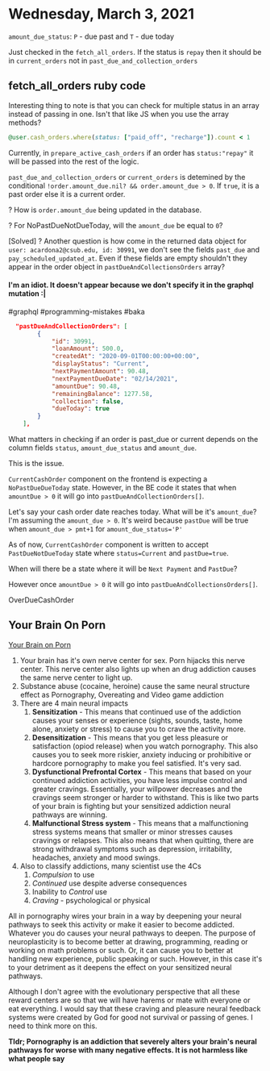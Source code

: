 # Wednesday, March 3, 2021

`amount_due_status`: `P` - due past and `T` - due today

Just checked in the `fetch_all_orders`. If the status is `repay` then it should be in `current_orders` not in `past_due_and_collection_orders`

## fetch_all_orders ruby code

Interesting thing to note is that you can check for multiple status in an array instead of passing in one. Isn't that like JS when you use the array methods?

```ruby
@user.cash_orders.where(status: ["paid_off", "recharge"]).count < 1
```

Currently, in `prepare_active_cash_orders` if an order has `status:"repay"` it will be passed into the rest of the logic.

 `past_due_and_collection_orders` or `current_orders` is detemined by the conditional `!order.amount_due.nil? && order.amount_due > 0`. If `true`, it is a past order else it is a current order.

? How is `order.amount_due` being updated in the database. 

? For NoPastDueNotDueToday, will the `amount_due` be equal to `0`?


[Solved] ? Another question is how come in the returned data object for `user: acardona2@csub.edu, id: 30991`, we don't see the fields `past_due` and `pay_scheduled_updated_at`. Even if these fields are empty shouldn't they appear in the order object in `pastDueAndCollectionsOrders` array?

#### I'm an idiot. It doesn't appear because we don't specify it in the graphql mutation :|

#graphql #programming-mistakes #baka

```json
  "pastDueAndCollectionOrders": [
        {
            "id": 30991,
            "loanAmount": 500.0,
            "createdAt": "2020-09-01T00:00:00+00:00",
            "displayStatus": "Current",
            "nextPaymentAmount": 90.48,
            "nextPaymentDueDate": "02/14/2021",
            "amountDue": 90.48,
            "remainingBalance": 1277.58,
            "collection": false,
            "dueToday": true
        }
    ],
```

What matters in checking if an order is past_due or current depends on the column fields `status`, `amount_due_status` and `amount_due`.


This is the issue.

`CurrentCashOrder` component on the frontend is expecting a `NoPastDueDueToday` state. However, in the BE code it states that when `amountDue > 0` it will go into `pastDueAndCollectionOrders[]`. 

Let's say your cash order date reaches today. What will be it's `amount_due`? I'm assuming the `amount_due > 0`. It's weird because `pastDue` will be true when `amount_due > pmt+1` for `amount_due_status='P'` 

As of now, `CurrentCashOrder` component is written to accept `PastDueNotDueToday` state where `status=Current` and `pastDue=true`.

When will there be a state where it will be `Next Payment` and `PastDue`?

However once `amountDue > 0` it will go into `pastDueAndCollectionsOrders[]`.




OverDueCashOrder

## Your Brain On Porn

[Your Brain on Porn](https://www.yourbrainonporn.com/miscellaneous-resources/start-here-evolution-has-not-prepared-your-brain-for-todays-porn/)

1. Your brain has it's own nerve center for sex. Porn hijacks this nerve center. This nerve center also lights up when an drug addiction causes the same nerve center to light up.
2. Substance abuse (cocaine, heroine) cause the same neural structure effect as Pornography, Overeating and Video game addiction
3. There are 4 main neural impacts
   1. **Sensitization** - This means that continued use of the addiction causes your senses or experience (sights, sounds, taste, home alone, anxiety or stress) to cause you to crave the activity more.
   2. **Desensitization** - This means that you get less pleasure or satisfaction (opiod release) when you watch pornography. This also causes you to seek more riskier, anxiety inducing or prohibitive or hardcore pornography to make you feel satisfied. It's very sad.
   3. **Dysfunctional Prefrontal Cortex** - This means that based on your continued addiction activities, you have less impulse control and greater cravings. Essentially, your willpower decreases and the cravings seem stronger or harder to withstand. This is like two parts of your brain is fighting but your sensitized addiction neural pathways are winning.
   4. **Malfunctional Stress system** - This means that a malfunctioning stress systems means that smaller or minor stresses causes cravings or relapses. This also means that when quitting, there are strong withdrawal symptoms such as depression, irritability, headaches, anxiety and mood swings.
4. Also to classify addictions, many scientist use the 4Cs
   1. *Compulsion* to use
   2. *Continued* use despite adverse consequences
   3. Inability to *Control* use
   4. *Craving* - psychological or physical

All in pornography wires your brain in a way by deepening your neural pathways to seek this activity or make it easier to become addicted. Whatever you do causes your neural pathways to deepen. The purpose of neuroplasticity is to become better at drawing, programming, reading or working on math problems or such. Or, it can cause you to better at handling new experience, public speaking or such. However, in this case it's to your detriment as it deepens the effect on your sensitized neural pathways.

Although I don't agree with the evolutionary perspective that all these reward centers are so that we will have harems or mate with everyone or eat everything. I would say that these craving and pleasure neural feedback systems were created by God for good not survival or passing of genes. I need to think more on this.

**Tldr; Pornography is an addiction that severely alters your brain's neural pathways for worse with many negative effects. It is not harmless like what people say**

